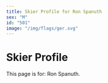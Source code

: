 ```yaml
---
title: Skier Profile for Ron Spanuth
sex: "M"
id: "501"
image: "/img/flags/ger.svg" 
---
```


# Skier Profile

This page is for: Ron Spanuth.
    